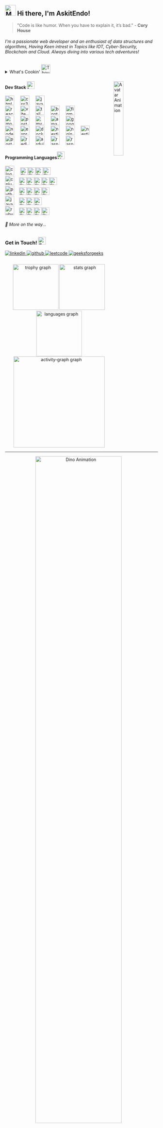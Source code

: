 <h2 align="left"><img src="https://raw.githubusercontent.com/Tarikul-Islam-Anik/Animated-Fluent-Emojis/master/Emojis/People%20with%20professions/Man%20Technologist%20Light%20Skin%20Tone.png" alt="Man Technologist Light Skin Tone" width="35" height="35"  /> Hi there, I'm AskitEndo!
</h2>

> "Code is like humor. When you have to explain it, it’s bad." - **Cory House**

<h6 algin="left">I'm a passionate web developer and an enthusiast of data structures and algorithms, Having Keen intrest in Topics like IOT, Cyber-Security, Blockchain and Cloud. Always diving into various tech adventures!</h1>



<details>
<summary>What's Cookin' <img src="https://raw.githubusercontent.com/Tarikul-Islam-Anik/Telegram-Animated-Emojis/main/Symbols/Thought%20Balloon.webp" alt="Thought Balloon" width="30" height="30" /></summary>

<table style="border-radius: 10px; border: 2px solid #ddd; padding: 10px; background-color: #f9f9f9; width: 100%; text-align: center;">


<tr>
  <td><img src="https://raw.githubusercontent.com/Tarikul-Islam-Anik/Telegram-Animated-Emojis/main/Objects/Memo.webp" alt="Memo" width="25" height="25" /></td>
  <td>Studying for exams...</td>
</tr>

<tr>
  <td><img  width=25  height=25 src="https://icon-library.com/images/iot-icon-png/iot-icon-png-6.jpg" style="border-radius: 50%; margin:auto;" /></td>
  <td>IOT-Arduino Board Code Upload</td>
</tr>

<!--<tr>-->
<!--  <td>C++</td>-->
<!--  <td>Doing DSA questions</td>-->
<!--</tr>-->

</table>

<br>

[![An image of @askitendo's Holopin badges, which is a link to view their full Holopin profile](https://holopin.me/askitendo)](https://holopin.io/@askitendo)


</details>


###


<img align="right" width="25%"  alt="Avatar Animation" src="https://s10.gifyu.com/images/SYwVD.gif" style="margin-right: 20px;" />








<h4 align="left">Dev Stack <img src="https://raw.githubusercontent.com/Tarikul-Islam-Anik/Telegram-Animated-Emojis/main/Objects/Laptop.webp" alt="Laptop" width="25" height="25" /></h4>

<div align="left">
   <img src="https://skillicons.dev/icons?i=html" height="30" alt="html5 logo"  />
  <img width="12" />
  <img src="https://skillicons.dev/icons?i=css" height="30" alt="css3 logo"  />
  <img width="12" />
    <img src="https://skillicons.dev/icons?i=js" height="30" alt="javascript logo"  />
  <img width="12" />
  <br>
    <img src="https://skillicons.dev/icons?i=react" height="30" alt="react logo"  />
  <img width="12" />
    <img src="https://skillicons.dev/icons?i=vite" height="30" alt="vite logo"  />
  <img width="12" />
  <img src="https://skillicons.dev/icons?i=tailwind" height="30" alt="tailwindcss logo"  />
  <img width="12" />
    <img src="https://skillicons.dev/icons?i=bootstrap" height="30" alt="bootstrap logo"  />
  <img width="12" />
    <img src="https://skillicons.dev/icons?i=figma" height="30" alt="figma logo"  />
  <img width="12" />

<br>

  <img src="https://skillicons.dev/icons?i=mongodb" height="30" alt="mongodb logo"  />
  
  <img width="12" />
    <img src="https://skillicons.dev/icons?i=postgres" height="30" alt="postgresql logo"  />
  <img width="12" />
  <img src="https://skillicons.dev/icons?i=mysql" height="30" alt="mysql logo"  />
  <img width="12" />
  <img src="https://skillicons.dev/icons?i=aws" height="30" alt="amazonwebservices logo"  />
  <img width="12" />

  <img src="https://skillicons.dev/icons?i=gcp" height="30" alt="googlecloud logo"  />
  <img width="12" />



<br>

  <img src="https://skillicons.dev/icons?i=nodejs" height="30" alt="nodejs logo"  />
  <img width="12" />
  <img src="https://skillicons.dev/icons?i=express" height="30" alt="express logo"  />
  <img width="12" />
    <img src="https://skillicons.dev/icons?i=docker" height="30" alt="docker logo"  />
  <img width="12" />
  <img src="https://skillicons.dev/icons?i=nextjs" height="30" alt="nextjs logo"  />
  <img width="12" />
  <img src="https://skillicons.dev/icons?i=nginx" height="30" alt="nginx logo"  />
    <img width="12" />
    <img src="https://skillicons.dev/icons?i=graphql" height="30" alt="nextjs logo"  />
  <img width="12" />
  
  <br>
<img src="https://skillicons.dev/icons?i=postman" height="30" alt="postman logo"  />
  <img width="12" />  
<img src="https://skillicons.dev/icons?i=redis" height="30" alt="redis logo"  />
  <img width="12" />
  <img src="https://skillicons.dev/icons?i=arduino" height="30" alt="arduino logo"  />
  <img width="12" />

  <img src="https://skillicons.dev/icons?i=raspberrypi" height="30" alt="raspberrypi logo"  />
    <img width="12" />
  <img src="https://icon-library.com/images/iot-icon-png/iot-icon-png-6.jpg" height="30" alt="raspberrypi logo"  />
    <img width="12" />

</div>

<h4 align="left">Programming Languages<img src="https://raw.githubusercontent.com/Tarikul-Islam-Anik/Telegram-Animated-Emojis/main/Objects/Light%20Bulb.webp" alt="Light Bulb" width="25" height="25" /></h4>

<div align="left">

  <img src="https://skillicons.dev/icons?i=c" height="30" alt="c logo"  />
  <img width="12" /> <img src="https://raw.githubusercontent.com/Tarikul-Islam-Anik/Animated-Fluent-Emojis/master/Emojis/Travel%20and%20places/Star.png" alt="Star" width="25" height="25" /><img src="https://raw.githubusercontent.com/Tarikul-Islam-Anik/Animated-Fluent-Emojis/master/Emojis/Travel%20and%20places/Star.png" alt="Star" width="25" height="25" /><img src="https://raw.githubusercontent.com/Tarikul-Islam-Anik/Animated-Fluent-Emojis/master/Emojis/Travel%20and%20places/Star.png" alt="Star" width="25" height="25" /><img src="https://raw.githubusercontent.com/Tarikul-Islam-Anik/Animated-Fluent-Emojis/master/Emojis/Travel%20and%20places/Star.png" alt="Star" width="25" height="25" />
  <br>
  <img src="https://skillicons.dev/icons?i=cpp" height="30" alt="cplusplus logo"  />
  <img width="12" /><img src="https://raw.githubusercontent.com/Tarikul-Islam-Anik/Animated-Fluent-Emojis/master/Emojis/Travel%20and%20places/Star.png" alt="Star" width="25" height="25" /><img src="https://raw.githubusercontent.com/Tarikul-Islam-Anik/Animated-Fluent-Emojis/master/Emojis/Travel%20and%20places/Star.png" alt="Star" width="25" height="25" /><img src="https://raw.githubusercontent.com/Tarikul-Islam-Anik/Animated-Fluent-Emojis/master/Emojis/Travel%20and%20places/Star.png" alt="Star" width="25" height="25" /><img src="https://raw.githubusercontent.com/Tarikul-Islam-Anik/Animated-Fluent-Emojis/master/Emojis/Travel%20and%20places/Star.png" alt="Star" width="25" height="25" /><img src="https://raw.githubusercontent.com/Tarikul-Islam-Anik/Animated-Fluent-Emojis/master/Emojis/Travel%20and%20places/Star.png" alt="Star" width="25" height="25" />
  <br>
  <img src="https://skillicons.dev/icons?i=py" height="30" alt="python logo"  />
  <img width="12" /><img src="https://raw.githubusercontent.com/Tarikul-Islam-Anik/Animated-Fluent-Emojis/master/Emojis/Travel%20and%20places/Star.png" alt="Star" width="25" height="25" /><img src="https://raw.githubusercontent.com/Tarikul-Islam-Anik/Animated-Fluent-Emojis/master/Emojis/Travel%20and%20places/Star.png" alt="Star" width="25" height="25" /><img src="https://raw.githubusercontent.com/Tarikul-Islam-Anik/Animated-Fluent-Emojis/master/Emojis/Travel%20and%20places/Star.png" alt="Star" width="25" height="25" /><img src="https://raw.githubusercontent.com/Tarikul-Islam-Anik/Animated-Fluent-Emojis/master/Emojis/Travel%20and%20places/Star.png" alt="Star" width="25" height="25" />
  <br>
  <img src="https://skillicons.dev/icons?i=java" height="30" alt="java logo"  />
  <img width="12" /><img src="https://raw.githubusercontent.com/Tarikul-Islam-Anik/Animated-Fluent-Emojis/master/Emojis/Travel%20and%20places/Star.png" alt="Star" width="25" height="25" /><img src="https://raw.githubusercontent.com/Tarikul-Islam-Anik/Animated-Fluent-Emojis/master/Emojis/Travel%20and%20places/Star.png" alt="Star" width="25" height="25" /><img src="https://raw.githubusercontent.com/Tarikul-Islam-Anik/Animated-Fluent-Emojis/master/Emojis/Travel%20and%20places/Star.png" alt="Star" width="25" height="25" />
  <br>
  <img src="https://skillicons.dev/icons?i=ruby" height="30" alt="ruby logo"  />
  <img width="12" /><img src="https://raw.githubusercontent.com/Tarikul-Islam-Anik/Animated-Fluent-Emojis/master/Emojis/Travel%20and%20places/Star.png" alt="Star" width="25" height="25" /><img src="https://raw.githubusercontent.com/Tarikul-Islam-Anik/Animated-Fluent-Emojis/master/Emojis/Travel%20and%20places/Star.png" alt="Star" width="25" height="25" /><img src="https://raw.githubusercontent.com/Tarikul-Islam-Anik/Animated-Fluent-Emojis/master/Emojis/Travel%20and%20places/Star.png" alt="Star" width="25" height="25" /><img src="https://raw.githubusercontent.com/Tarikul-Islam-Anik/Animated-Fluent-Emojis/master/Emojis/Travel%20and%20places/Star.png" alt="Star" width="25" height="25" />
  
<h6>📝 More on the way...</h6>

</div>

###



<h3 align="left">Get in Touch! <img src="https://raw.githubusercontent.com/Tarikul-Islam-Anik/Animated-Fluent-Emojis/master/Emojis/Hand%20gestures/Folded%20Hands%20Light%20Skin%20Tone.png" alt="Folded Hands Light Skin Tone" width="25" height="25" /></h3>

<a href="https://linkedin.com/in/AskitEndo" target="_blank">
<img src="https://img.shields.io/badge/linkedin-%231E77B5.svg?&style=for-the-badge&logo=linkedin&logoColor=white" alt="linkedin" style="margin-bottom: 5px;" />
</a>
<a href="https://github.com/AskitEndo" target="_blank">
<img src="https://img.shields.io/badge/github-4C007F?&style=for-the-badge&logo=github&logoColor=white" alt="github" style="margin-bottom: 5px;" />
</a>
<a href="https://leetcode.com/u/AskitEndo/" target="_blank">
<img src="https://img.shields.io/badge/LeetCode-593900?style=for-the-badge&logo=leetcode&logoColor=%23FF8000" alt="leetcode" style="margin-bottom: 5px;" />
</a>
<a href="https://www.geeksforgeeks.org/user/askitendo/" target="_blank">
<img src="https://img.shields.io/badge/GeeksForGeeks-000c00?style=for-the-badge&logo=geeksforgeeks&logoColor=00E200" alt="geeksforgeeks" style="margin-bottom: 5px;" />
</a>
</div>

 
###

<div align="center">
  <img src="https://github-profile-trophy.vercel.app?username=AskitEndo&theme=darkhub&column=-1&row=1&margin-w=8&margin-h=8&no-bg=false&no-frame=false&order=4" height="150" alt="trophy graph"  />
  <img src="https://github-readme-stats.vercel.app/api?username=AskitEndo&hide_title=false&hide_rank=false&show_icons=true&include_all_commits=true&count_private=true&disable_animations=false&theme=github_dark&locale=en&hide_border=false&order=1" height="150" alt="stats graph"  />
  <img src="https://github-readme-stats.vercel.app/api/top-langs?username=AskitEndo&locale=en&hide_title=false&layout=compact&card_width=320&langs_count=5&theme=github_dark&hide_border=false&order=2" height="150" alt="languages graph"  />
  <img src="https://github-readme-activity-graph.vercel.app/graph?username=AskitEndo&radius=16&theme=github-dark&area=true&order=5&custom_title=Active%20Period&hide_border=false&hide_title=false" height="300" alt="activity-graph graph"  />
  
  <br>


</div>

---
 

<div align="center">
  <img src="https://s12.gifyu.com/images/SYwVa.gif"  width="75%" alt="Dino Animation" style="margin-right: 20px;" />

###
